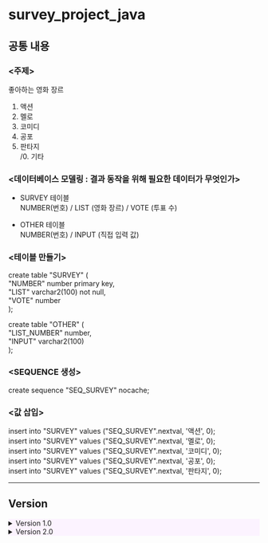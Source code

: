 # survey_project_java

## 공통 내용
### <주제>
좋아하는 영화 장르  
1. 액션  
2. 멜로  
3. 코미디  
4. 공포  
5. 판타지  
/0. 기타 

### <데이터베이스 모델링 : 결과 동작을 위해 필요한 데이터가 무엇인가>
- SURVEY 테이블  
NUMBER(번호) / LIST (영화 장르) / VOTE (투표 수)

- OTHER 테이블  
NUMBER(번호) / INPUT (직접 입력 값)

### <테이블 만들기>
create table "SURVEY" (  
"NUMBER" number primary key,  
"LIST" varchar2(100) not null,  
"VOTE" number  
);  

create table "OTHER" (  
"LIST_NUMBER" number,  
"INPUT" varchar2(100)  
);  


### <SEQUENCE 생성>
create sequence "SEQ_SURVEY" nocache;  


### <값 삽입>
insert into "SURVEY" values ("SEQ_SURVEY".nextval, '액션', 0);  
insert into "SURVEY" values ("SEQ_SURVEY".nextval, '멜로', 0);  
insert into "SURVEY" values ("SEQ_SURVEY".nextval, '코미디', 0);  
insert into "SURVEY" values ("SEQ_SURVEY".nextval, '공포', 0);  
insert into "SURVEY" values ("SEQ_SURVEY".nextval, '판타지', 0);  


----
## Version

<details style="background-color: rgb(252 243 255);">
<summary>Version 1.0</summary>
<!-- <div markdown="1">  -->
 
 ### <요구사항 정의 : 어떤 결과가 구현되어야 하는가>
- 설문참여 / 설문현황 선택지   
> 선택(숫자) 입력 공간  
- 설문 참여 선택 시 목록보기 및 투표(숫자 선택)할 수 있도록  
> 설문 참여할 때 '기타' 선택 시 직접 입력  
> 직접 입력 시 투표 현황에 입력된 내용 / 투표 수 추가  
- 설문 현황 선택 시 투표 현황 / 총 투표 수 확인할 수 있도록   
- 설문 종료 버튼  
> 종료 버튼 누르면 프로그램 종료  


### <콘솔 출력 포멧 설계(UI) : 결과를 어떤 형태로 보여줄 것인가>
- 자바 콘솔 형태  
- "★좋아하는 영화 장르 설문조사★"  
- 번호, 장르명 세로로 나열  
- 맨 밑 줄 "선택" 입력 공간  
- 투표 완료 후 "설문 완료!" 출력 후 다시 설문참여 / 설문현황 선택지 나오도록  
- 현황보기 완료 후 다시 설문참여 / 설문현황 선택지 나오도록  
- 종료 시 "설문조사가 종료되었습니다."  

### <기능 설계 : 결과 동작을 위한 클래스를 어떻게 정의할 것인가>

1. SurveyVo : 설문 현황 선택 시 나오는 목록을 위한 클래스, 투표 수 반영  
int number, String list, int vote

2. SurveyDao  
selectAll() - number, list, vote 모두 출력하는 메서드  
counter() - 번호를 매개변수로 설정하여 선택된 번호의 vote 수가 1씩 증가하는 메서드  
sumVote() - 총 투표수를 출력하는 메서드  

3. OtherVo : 기타 선택 시 직접 입력한 값을 따로 처리하기 위한 클래스  
int number, String input

4. OtherDao    
selectOther() - 투표 목록에 '기타' 항목을 따로 추가하기 위한 메서드  
counter() - 직접 입력한 값을 매개변수로 설정하여 그 값의 vote 수가 1 증가하도록 하는 메서드  
insertSurvey() - '기타' 선택 시 직접 입력한 값이 "SURVEY"테이블에 추가되는 메서드  
 
5. JdbcTemplate : DB와 JAVA 연동  
7. Main  

</div>
</details>

 
 <details style="background-color: rgb(252 243 255);">
<summary>Version 2.0</summary>
<!-- <div markdown="1">  -->
  
※ 추가된 내용: 항목 이름 변경 기능, 초기화 기능, while문 번호 선택 시 정수가 아닐 경우(InputMismatchException) 예외처리
  
### <요구사항 정의 : 어떤 결과가 구현되어야 하는가>
- 설문참여 / 설문현황 / 항목이름변경 / 초기화 선택지 
> 선택(숫자) 입력 공간 (정수가 아닐 경우 다시 입력)  
  
- 설문 참여 선택 시 목록보기 및 투표(숫자 선택)할 수 있도록
>  설문 참여할 때 '기타' 선택 시 직접 입력  
>  직접 입력 시 투표 현황에 입력된 내용 / 투표 수 추가  
  
- 설문 현황 선택 시 투표 현황 / 총 투표 수 확인할 수 있도록  

- 항목 이름 변경 선택 시 선택 항목을 원하는 이름으로 변경  

- 초기화 선택 시 직접 입력한 항목들 삭제(기존 항목들은 유지), 모든 투표 수 0으로 변경  
 
- 설문 종료 버튼
>  종료 버튼 누르면 프로그램 종료  
  
  
### <콘솔 출력 포멧 설계(UI) : 결과를 어떤 형태로 보여줄 것인가>
- 자바 콘솔 형태
- "★좋아하는 영화 장르 설문조사★"
- 번호, 장르명 세로로 나열
- 맨 밑 줄 "선택" 입력 공간
- 투표 완료 후 "설문 완료!" 출력 후 다시 설문참여 / 설문현황 선택지 나오도록
- 현황보기 완료 후 다시 설문참여 / 설문현황 선택지 나오도록
- 항목 이름 변경 선택 시 변경하고자 하는 항목, 변경할 내용 입력
- 초기화 시 "초기화 완료!"
- 종료 시 "설문조사가 종료되었습니다."
  
 
### <기능 설계 : 결과 동작을 위한 클래스를 어떻게 정의할 것인가>

1. SurveyVo : 설문 현황 선택 시 나오는 목록을 위한 클래스, 투표 수 반영  
int number, String list, int vote

2. SurveyDao  
selectAll() - number, list, vote 모두 출력하는 메서드  
counter() - 번호를 매개변수로 설정하여 선택된 번호의 vote 수가 1씩 증가하는 메서드  
sumVote() - 총 투표수를 출력하는 메서드  
modifyList() - 선택한 항목 이름을 입력 값으로 수정하는 메서드  
allList() - 항목 이름(list)에 대한 목록만 반환하는 메서드 (modifyList 실행할 때 필요)  
init() - 초기화 메서드  
  
3. OtherVo : 기타 선택 시 직접 입력한 값을 따로 처리하기 위한 클래스  
int number, String input

4. OtherDao  
selectOther() - 투표 목록에 '기타' 항목을 따로 추가하기 위한 메서드  
counter() - 직접 입력한 값을 매개변수로 설정하여 그 값의 vote 수가 1 증가하도록 하는 메서드  
insertSurvey() - '기타' 선택 시 직접 입력한 값이 "SURVEY"테이블에 추가되는 메서드  
 
5. JdbcTemplate  
6. Main

  
  
</div>
</details>






